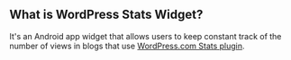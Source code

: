 What is WordPress Stats Widget?
-------------------------------

It's an Android app widget that allows users to keep constant track of the number of views in blogs that use [WordPress.com Stats plugin](http://wordpress.org/extend/plugins/stats/).
